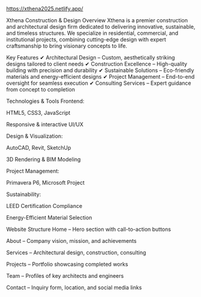https://xthena2025.netlify.app/

Xthena Construction & Design
Overview
Xthena is a premier construction and architectural design firm dedicated to delivering innovative, sustainable, and timeless structures. We specialize in residential, commercial, and institutional projects, combining cutting-edge design with expert craftsmanship to bring visionary concepts to life.

Key Features
✔ Architectural Design – Custom, aesthetically striking designs tailored to client needs
✔ Construction Excellence – High-quality building with precision and durability
✔ Sustainable Solutions – Eco-friendly materials and energy-efficient designs
✔ Project Management – End-to-end oversight for seamless execution
✔ Consulting Services – Expert guidance from concept to completion

Technologies & Tools
Frontend:

HTML5, CSS3, JavaScript

Responsive & interactive UI/UX

Design & Visualization:

AutoCAD, Revit, SketchUp

3D Rendering & BIM Modeling

Project Management:

Primavera P6, Microsoft Project

Sustainability:

LEED Certification Compliance

Energy-Efficient Material Selection

Website Structure
Home – Hero section with call-to-action buttons

About – Company vision, mission, and achievements

Services – Architectural design, construction, consulting

Projects – Portfolio showcasing completed works

Team – Profiles of key architects and engineers

Contact – Inquiry form, location, and social media links
